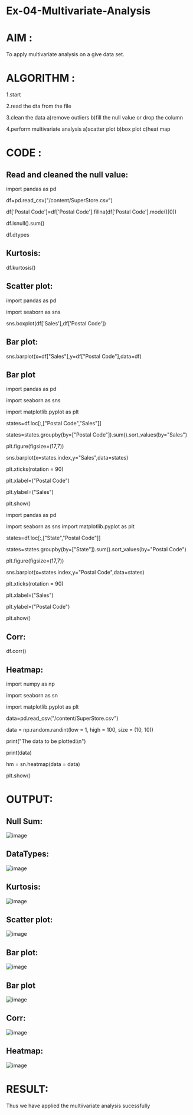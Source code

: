 # Ex-04-Multivariate-Analysis

# AIM :

To apply multivariate analysis on a give data set.

# ALGORITHM :

1.start

2.read the dta from the file

3.clean the data a)remove outliers b)fill the null value or drop the column

4.perform multivariate analysis a)scatter plot b)box plot c)heat map

# CODE :

## Read and cleaned the null value: 

import pandas as pd

df=pd.read_csv("/content/SuperStore.csv")

df['Postal Code']=df['Postal Code'].fillna(df['Postal Code'].mode()[0])

df.isnull().sum()

df.dtypes

## Kurtosis:

df.kurtosis()

## Scatter plot:

import pandas as pd

import seaborn as sns

sns.boxplot(df['Sales'],df['Postal Code'])

## Bar plot:

sns.barplot(x=df["Sales"],y=df["Postal Code"],data=df)

## Bar plot

import pandas as pd

import seaborn as sns

import matplotlib.pyplot as plt

states=df.loc[:,["Postal Code","Sales"]]

states=states.groupby(by=["Postal Code"]).sum().sort_values(by="Sales")

plt.figure(figsize=(17,7))

sns.barplot(x=states.index,y="Sales",data=states)

plt.xticks(rotation = 90)

plt.xlabel=("Postal Code")

plt.ylabel=("Sales")

plt.show()

import pandas as pd

import seaborn as sns import matplotlib.pyplot as plt

states=df.loc[:,["State","Postal Code"]]

states=states.groupby(by=["State"]).sum().sort_values(by="Postal Code")

plt.figure(figsize=(17,7))

sns.barplot(x=states.index,y="Postal Code",data=states)

plt.xticks(rotation = 90)

plt.xlabel=("Sales")

plt.ylabel=("Postal Code")

plt.show()


## Corr:

df.corr()

## Heatmap:

import numpy as np

import seaborn as sn

import matplotlib.pyplot as plt

data=pd.read_csv("/content/SuperStore.csv")

data = np.random.randint(low = 1, high = 100, size = (10, 10))

print("The data to be plotted:\n")

print(data)

hm = sn.heatmap(data = data)

plt.show()

# OUTPUT:

## Null Sum:

![image](https://user-images.githubusercontent.com/95520655/229963909-7b6653d4-3b6e-4cad-8d02-ca18b4b5ef0d.png)

## DataTypes:

![image](https://user-images.githubusercontent.com/95520655/229963965-da15bdc3-a3f3-45da-9287-98bb71e2594a.png)

## Kurtosis:

![image](https://user-images.githubusercontent.com/95520655/229964022-8709b940-e889-4a2f-9900-77a487f6a70d.png)

## Scatter plot:

![image](https://user-images.githubusercontent.com/95520655/229964093-8070b642-2459-454b-a40c-48dc0ac35aae.png)

## Bar plot:

![image](https://user-images.githubusercontent.com/95520655/229964262-6574bc21-0914-4eee-8df0-c09b3784842e.png)

## Bar plot

![image](https://user-images.githubusercontent.com/95520655/229964484-4a9e81f7-9943-44d3-981d-71daba303361.png)

## Corr:

![image](https://user-images.githubusercontent.com/95520655/229964541-119d182a-da4f-4231-a013-27b9be91618f.png)

## Heatmap:

![image](https://user-images.githubusercontent.com/95520655/229964580-680a7376-5e03-41a2-9fad-d886ff5b7884.png)

# RESULT:

Thus we have applied the multiivariate analysis sucessfully



